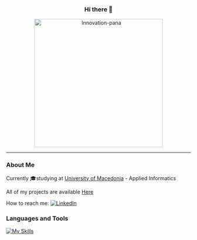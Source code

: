 <h3 align="center">Hi there 👋</h3>
<p align="center">
  <img src="https://github.com/ElisavetKanidou/ElisavetKanidou/assets/102418371/9bf21ce5-8166-4589-83eb-12041b67a0235" alt="Innovation-pana" width="350">
</p>

---

### About Me

Currently 🎓studying at [University of Macedonia](https://www.uom.gr/) - Applied Informatics

All of my projects are available [Here](https://github.com/ElisavetKanidou?tab=repositories)

How to reach me: [![LinkedIn](https://img.shields.io/badge/LinkedIn-0077B5?style=for-the-badge&logo=linkedin&logoColor=white)](https://www.linkedin.com/in/elisavet-kanidou-537844223/)

### Languages and Tools
[![My Skills](https://skillicons.dev/icons?i=java,py,r,c,androidstudio,vscode)](https://skillicons.dev)
